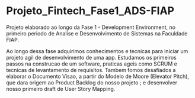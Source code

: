 # Projeto_Fintech_Fase1_ADS-FIAP

Projeto elaborado ao longo da Fase 1 - Development Environment, no primeiro periodo de Analise e Desenvolvimento de Sistemas na Faculdade FIAP.

Ao longo dessa fase adquirimos conhecimentos e tecnicas para iniciar um projeto agil de desenvolvimento de uma app. Estudamos os primeiros passos na construcao de um software, praticas ageis como SCRUM e tecnicas de levantamento de requisitos. Tambem fomos desafiados a elaborar o Documento Visao, a partir do Modelo de Moore (Elevator Pitch), que dara origem ao Product Backlog do nosso projeto ; e desenvolver nosso primeiro draft de User Story Mapping.
